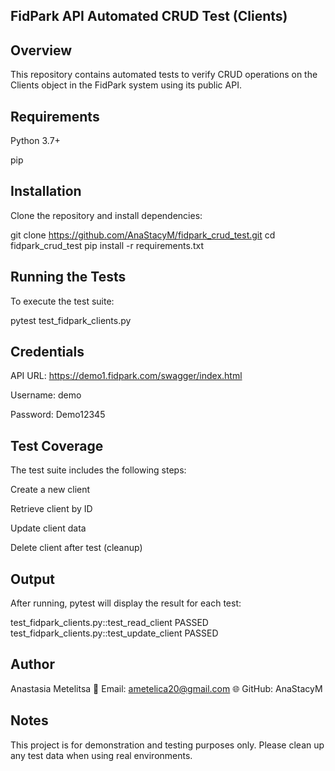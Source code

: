 ## FidPark API Automated CRUD Test (Clients)

## Overview

This repository contains automated tests to verify CRUD operations on the Clients object in the FidPark system using its public API.

## Requirements

Python 3.7+

pip

## Installation

Clone the repository and install dependencies:

git clone https://github.com/AnaStacyM/fidpark_crud_test.git
cd fidpark_crud_test
pip install -r requirements.txt

## Running the Tests

To execute the test suite:

pytest test_fidpark_clients.py

## Credentials

API URL: https://demo1.fidpark.com/swagger/index.html

Username: demo

Password: Demo12345

## Test Coverage

The test suite includes the following steps:

Create a new client

Retrieve client by ID

Update client data

Delete client after test (cleanup)

## Output

After running, pytest will display the result for each test:

test_fidpark_clients.py::test_read_client PASSED
test_fidpark_clients.py::test_update_client PASSED

## Author

Anastasia Metelitsa
📧 Email: ametelica20@gmail.com
🌐 GitHub: AnaStacyM

## Notes

This project is for demonstration and testing purposes only. Please clean up any test data when using real environments.
